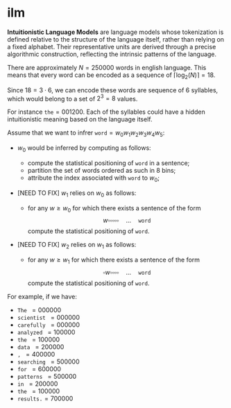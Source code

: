 # ilm
**Intuitionistic Language Models** are language models whose tokenization is defined relative to the structure of the language itself, rather than relying on a fixed alphabet. Their representative units are derived through a precise algorithmic construction, reflecting the intrinsic patterns of the language.

There are approximately $N=250000$ words in english language. This means that every word can be encoded as a sequence of $\lceil \log_2(N) \rceil = 18$.

Since $18 = 3 \cdot 6$, we can encode these words are sequence of $6$ syllables, which would belong to a set of $2^3 = 8$ values.

For instance $\texttt{the} = 001200$. Each of the syllables could have a hidden intuitionistic meaning based on the language itself.

Assume that we want to infrer $\texttt{word} = w_0w_1w_2w_3w_4w_5$: 

- $w_0$ would be inferred by computing as follows:
    - compute the statistical positioning of $\texttt{word}$ in a sentence;
    - partition the set of words ordered as such in 8 bins;
    - attribute the index associated with $\texttt{word}$ to $w_0$;

- [NEED TO FIX] $w_{1}$ relies on $w_{0}$ as follows:
    -   for any $w \geq w_0$ for which there exists a sentence of the form
        $$w\square\square\square\square\square \quad \dots \quad \texttt{word}$$
        compute the statistical positioning of $\texttt{word}$.

- [NEED TO FIX] $w_{2}$ relies on $w_{1}$ as follows:
    -   for any $w \geq w_1$ for which there exists a sentence of the form
        $$\square w\square\square\square\square \quad \dots \quad \texttt{word}$$
        compute the statistical positioning of $\texttt{word}$.

For example, if we have:
 - $\texttt{The }=000000$
 - $\texttt{scientist }=000000$
 - $\texttt{carefully }=000000$
 - $\texttt{analyzed }=100000$ 
 - $\texttt{the }=100000$
 - $\texttt{data }=200000$
 - $\texttt{, }=400000$
 - $\texttt{searching }=500000$
 - $\texttt{for }=600000$
 - $\texttt{patterns }=500000$
 - $\texttt{in }=200000$
 - $\texttt{the }=100000$ 
 - $\texttt{results.}=700000$